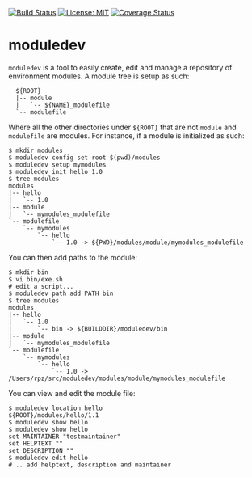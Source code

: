 [![Build Status](https://travis-ci.com/nijibabulu/moduledev.svg?branch=master)](https://travis-ci.com/nijibabulu/moduledev)
[![License: MIT](https://img.shields.io/badge/License-MIT-yellow.svg)](https://opensource.org/licenses/MIT)
[![Coverage Status](https://coveralls.io/repos/github/nijibabulu/moduledev/badge.svg)](https://coveralls.io/github/nijibabulu/moduledev)

# moduledev

`moduledev` is a tool to easily create, edit and manage a repository of environment modules. A module tree is setup as such:

```
  ${ROOT}
  |-- module
  |   `-- ${NAME}_modulefile
  `-- modulefile
```

Where all the other directories under `${ROOT}` that are not `module` and `modulefile` are modules. For instance, if a module is initialized as such:


```
$ mkdir modules
$ moduledev config set root $(pwd)/modules
$ moduledev setup mymodules
$ moduledev init hello 1.0
$ tree modules
modules
|-- hello
|   `-- 1.0
|-- module
|   `-- mymodules_modulefile
`-- modulefile
    `-- mymodules
        `-- hello
            `-- 1.0 -> ${PWD}/modules/module/mymodules_modulefile
```

You can then add paths to the module:

```
$ mkdir bin
$ vi bin/exe.sh
# edit a script...
$ moduledev path add PATH bin
$ tree modules
modules
|-- hello
|   `-- 1.0
|       `-- bin -> ${BUILDDIR}/moduledev/bin
|-- module
|   `-- mymodules_modulefile
`-- modulefile
    `-- mymodules
        `-- hello
            `-- 1.0 -> /Users/rpz/src/moduledev/modules/module/mymodules_modulefile
```

You can view and edit the module file:

```
$ moduledev location hello
${ROOT}/modules/hello/1.1
$ moduledev show hello
$ moduledev show hello
set MAINTAINER "testmaintainer"
set HELPTEXT "" 
set DESCRIPTION ""
$ moduledev edit hello
# .. add helptext, description and maintainer
```
